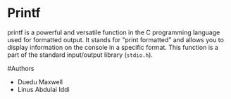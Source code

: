 # Printf
printf is a powerful and versatile function in the C programming language used for formatted output. It stands for "print formatted" and allows you to display information on the console in a specific format. This function is a part of the standard input/output library (`stdio.h`).

#Authors

- Duedu Maxwell
- Linus Abdulai Iddi

